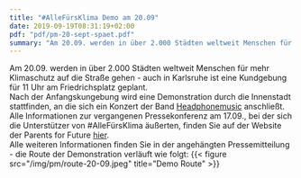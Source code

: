 ```yaml
---
title: "#AlleFürsKlima Demo am 20.09"
date: 2019-09-19T08:31:19+02:00
pdf: "pdf/pm-20-sept-spaet.pdf"
summary: "Am 20.09. werden in über 2.000 Städten weltweit Menschen für mehr Klimaschutz auf die Straße gehen - auch in Karlsruhe ist eine Kundgebung für 11 Uhr am Friedrichsplatz geplant."
---
```

Am 20.09. werden in über 2.000 Städten weltweit Menschen für mehr Klimaschutz auf die Straße gehen - auch in Karlsruhe ist eine Kundgebung für 11 Uhr am Friedrichsplatz geplant.  
Nach der Anfangskungebung wird eine Demonstration durch die Innenstadt stattfinden, an die sich ein Konzert der Band [Headphonemusic](https://www.headphonemusic.de/) anschließt.  
Alle Informationen zur vergangenen Pressekonferenz am 17.09., bei der sich die Unterstützer von #AlleFürsKlima äußerten, finden Sie auf der Website der Parents for Future 
[hier](https://www.parents4future-ka.de/pk-1709/).  
Alle weiteren Informationen finden Sie in der angehängten Pressemitteilung - die Route der Demonstration verläuft wie folgt:
{{< figure src="/img/pm/route-20-09.jpeg" title="Demo Route" >}}